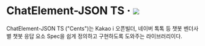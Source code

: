 # ChatElement-JSON TS · <img src="https://img.shields.io/npm/v/chat-element-json-ts?color=%230080ff" />
ChatElement-JSON TS ("Cents")는 Kakao i 오픈빌더, 네이버 톡톡 등 챗봇 벤더사별 챗봇 응답 요소 Spec을 쉽게 정의하고 구현하도록 도와주는 라이브러리이다.
